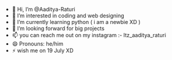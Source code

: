 - 👋 Hi, I’m @Aaditya-Raturi
- 👀 I’m interested in coding and web designing 
- 🌱 I’m currently learning python ( i am a newbie XD )
- 💞️ I’m looking forward for big projects
- 📫 you can reach me out on my instagram :- Itz_aaditya_raturi
- 😄 Pronouns: he/him
- ⚡ wish me on 19 July XD
